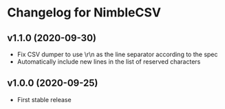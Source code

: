 # Changelog for NimbleCSV

## v1.1.0 (2020-09-30)

  * Fix CSV dumper to use \r\n as the line separator according to the spec
  * Automatically include new lines in the list of reserved characters

## v1.0.0 (2020-09-25)

  * First stable release
